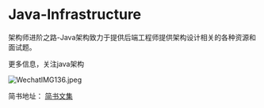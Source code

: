 # Java-Infrastructure
架构师进阶之路-Java架构致力于提供后端工程师提供架构设计相关的各种资源和面试题。

更多信息，关注java架构

![WechatIMG136.jpeg](https://upload-images.jianshu.io/upload_images/325120-52aaabb3179e50ec.jpeg?imageMogr2/auto-orient/strip%7CimageView2/2/w/1240)

简书地址： [简书文集](https://www.jianshu.com/u/4f07086fa936)
